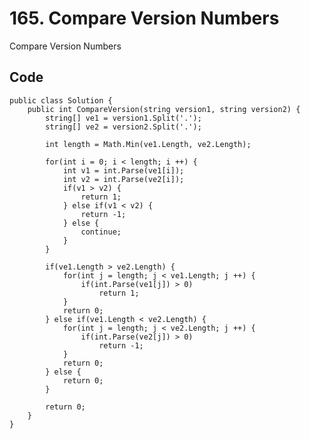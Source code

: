 # 165. Compare Version Numbers
Compare Version Numbers

## Code
    public class Solution {
        public int CompareVersion(string version1, string version2) {        
            string[] ve1 = version1.Split('.');
            string[] ve2 = version2.Split('.');
            
            int length = Math.Min(ve1.Length, ve2.Length);
            
            for(int i = 0; i < length; i ++) {
                int v1 = int.Parse(ve1[i]);
                int v2 = int.Parse(ve2[i]);
                if(v1 > v2) {
                    return 1;
                } else if(v1 < v2) {
                    return -1;
                } else {
                    continue;
                }
            }
            
            if(ve1.Length > ve2.Length) {
                for(int j = length; j < ve1.Length; j ++) {
                    if(int.Parse(ve1[j]) > 0)
                        return 1;
                }
                return 0;
            } else if(ve1.Length < ve2.Length) {
                for(int j = length; j < ve2.Length; j ++) {
                    if(int.Parse(ve2[j]) > 0)
                        return -1;
                }
                return 0;
            } else {
                return 0;
            }
            
            return 0;
        }
    }